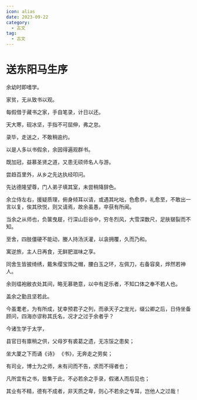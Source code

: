 ```yaml
---
icon: alias
date: 2023-09-22
category:
  - 古文
tag:
  - 古文
---
```



# 送东阳马生序

<!-- more -->

余幼时即嗜学。

家贫，无从致书以观。

每假借于藏书之家，手自笔录，计日以还。

天大寒，砚冰坚，手指不可屈伸，弗之怠。

录毕，走送之，不敢稍逾约。

以是人多以书假余，余因得遍观群书。

既加冠，益慕圣贤之道，又患无硕师名人与游。

尝趋百里外，从乡之先达执经叩问。

先达德隆望尊，门人弟子填其室，未尝稍降辞色。

余立侍左右，援疑质理，俯身倾耳以请，或遇其叱咄，色愈恭，礼愈至，不敢出一言以复，俟其欣悦，则又请焉，故余虽愚，卒获有所闻。


当余之从师也，负箧曳屣，行深山巨谷中，穷冬烈风，大雪深数尺，足肤皲裂而不知。

至舍，四肢僵硬不能动，媵人持汤沃灌，以衾拥覆，久而乃和。

寓逆旅，主人日再食，无鲜肥滋味之享。

同舍生皆披绮绣，戴朱缨宝饰之帽，腰白玉之环，左佩刀，右备容臭，烨然若神人。

余则缊袍敝衣处其间，略无慕艳意，以中有足乐者，不知口体之奉不若人也。

盖余之勤且坚若此。

今虽耄老，为有所成，犹幸预君子之列，而承天子之宠光，缀公卿之后，日侍坐备顾问，四海亦谬称其氏名，况才之过于余者乎？

今诸生学于太学，

县官日有廪稍之供，父母岁有裘葛之遗，无冻馁之患矣；

坐大厦之下而诵《诗》 《书》，无奔走之劳矣；

有司业，博士为之师，未有问而不告，求而不得者也；

凡所宜有之书，皆集于此，不必若余之手录，假诸人而后见也；

其业有不精，德有不成者，非天质之卑，则心不若余之专耳，岂他人之过哉！
